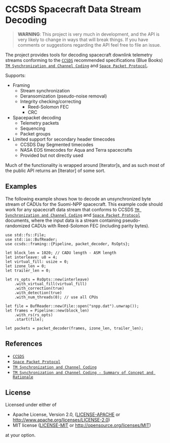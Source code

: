 # CCSDS Spacecraft Data Stream Decoding

> **WARNING**: 
> This project is very much in development, and the API is very likely to change in ways that will 
> break things. If you have comments or suggestions regarding the API feel free to file an issue.

The project provides tools for decoding spacecraft downlink telemetry streams conforming
to the [`CCSDS`] recommended specifications (Blue Books)
[`TM Synchronization and Channel Coding`] and [`Space Packet Protocol`].

Supports:
- Framing
    - Stream synchronization
    - Deransomization (pseudo-noise removal)
    - Integrity checking/correcting
        * Reed-Solomon FEC
        * CRC
- Spacepacket decoding
    - Telemetry packets
    - Sequencing
    - Packet groups
- Limited support for secondary header timecodes
    - CCSDS Day Segmented timecodes
    - NASA EOS timecodes for Aqua and Terra spacecrafts
    - Provided but not directly used

Much of the functionality is wrapped around [Iterator]s, and as such most of the public API 
returns an [Iterator] of some sort. 

## Examples
The following example shows how to decode an unsynchronized byte stream of CADUs for
the Suomi-NPP spacecraft. This example code should work for any spacecraft data stream
that conforms to CCSDS [`TM Synchronization and Channel Coding`] and [`Space Packet Protocol`]
documents, where the input data is a stream containing pseudo-randomized CADUs with
Reed-Solomon FEC (including parity bytes).

```no_run
use std::fs::File;
use std::io::BufReader;
use ccsds::framing::{Pipeline, packet_decoder, RsOpts};

let block_len = 1020; // CADU length - ASM length
let interleave: u8 = 4;
let virtual_fill: usize = 0;
let izone_len = 0;
let trailer_len = 0;

let rs_opts = RsOpts::new(interleave)
    .with_virtual_fill(virtual_fill)
    .with_correction(true)
    .with_detection(true)
    .with_num_threads(0); // use all CPUs

let file = BufReader::new(File::open("snpp.dat").unwrap());
let frames = Pipeline::new(block_len)
    .with_rs(rs_opts)
    .start(file);

let packets = packet_decoder(frames, izone_len, trailer_len);
```

## References
* [`CCSDS`]
* [`Space Packet Protocol`]
* [`TM Synchronization and Channel Coding`]
* [`TM Synchronization and Channel Coding - Summary of Concept and Rationale`]

## License

Licensed under either of

 * Apache License, Version 2.0, ([LICENSE-APACHE](LICENSE-APACHE) or <http://www.apache.org/licenses/LICENSE-2.0>)
 * MIT license ([LICENSE-MIT](LICENSE-MIT) or <http://opensource.org/licenses/MIT>)

at your option.

[`CCSDS`]: https://public.ccsds.org
[`Space Packet Protocol`]: https://public.ccsds.org/Pubs/133x0b1c2.pdf
[`TM Synchronization and Channel Coding`]: https://public.ccsds.org/Pubs/131x0b5.pdf
[`TM Synchronization and Channel Coding - Summary of Concept and Rationale`]: https://public.ccsds.org/Pubs/130x1g3.pdf
[Level-0]: https://www.earthdata.nasa.gov/engage/open-data-services-and-software/data-information-policy/data-levels
[VIIRS]: https://www.star.nesdis.noaa.gov/jpss/VIIRS.php
